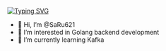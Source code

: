 [![Typing SVG](https://readme-typing-svg.herokuapp.com?color=%2336BCF7&lines=Ruslan+Sagadulaev)](https://git.io/typing-svg)

- 👋 Hi, I’m @SaRu621
- 👀 I’m interested in Golang backend development
- 🌱 I’m currently learning Kafka

<!---
SaRu621/SaRu621 is a ✨ special ✨ repository because its `README.md` (this file) appears on your GitHub profile.
You can click the Preview link to take a look at your changes.
--->
